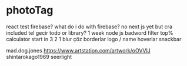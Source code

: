 # photoTag

react
test
firebase?
what do i do with firebase?
no next js yet but cra included
tel gecir
todo or library?
1 week node js
badword filter
top% calculator
start in 3 2 1
blur çöz
borderlar
logo / name
hoverlar
snackbar

mad.dog.jones
https://www.artstation.com/artwork/oOVVlJ
shintarokago1969
seerlight
